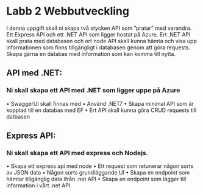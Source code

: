 # Labb 2 Webbutveckling
I denna uppgift skall ni skapa två stycken API som ”pratar” med varandra.
Ett Express API och ett .NET API som ligger hostat på Azure.
Ert .NET API skall prata med databasen och ert node API skall kunna
hämta och visa upp informationen som finns tillgängligt i databasen
genom att göra requests. Skapa gärna en databas med information som
kan komma till nytta.

## API med .NET:
### Ni skall skapa ett API med .NET som ligger uppe på Azure
• SwaggerUI skall finnas med
• Använd .NET7
• Skapa minimal API som är kopplad till en databas med EF
• Ert API skall kunna göra CRUD requests till datbasen
## Express API:
### Ni skall skapa ett API med express och Nodejs.
• Skapa ett express api med node
• Ett request som retunerar någon sorts av JSON data
• Någon sorts grundläggande UI
• Skapa en endpoint som hämtar tillgänglig data ifrån .net API
• Skapa en endpoint som lägger till information i vårt .net API

